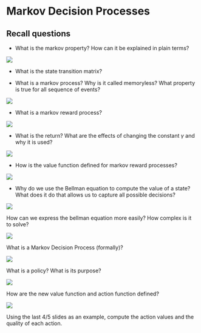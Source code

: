 # Markov Decision Processes

## Recall questions

- What is the markov property? How can it be explained in plain terms?

![](./static/AN/mdp1.png)

- What is the state transition matrix?

- What is a markov process? Why is it called memoryless? What property is true for all sequence of events?

![](./static/AN/mdp2.png)

- What is a markov reward process?

![](./static/AN/mdp3.png)

- What is the return? What are the effects of changing the constant $\gamma$ and why it is used?

![](./static/AN/mdp4.png)

- How is the value function defined for markov reward processes?

![](./static/AN/mdp5.png)

- Why do we use the Bellman equation to compute the value of a state? What does it do that allows us to capture all possible decisions? 

![](./static/AN/mdp6.png)

How can we express the bellman equation more easily? How complex is it to solve?

![](./static/AN/mdp7.png)

What is a Markov Decision Process (formally)?

![](./static/AN/mdp8.png)

What is a policy? What is its purpose?

![](./static/AN/mdp9.png)

How are the new value function and action function defined? 

![](./static/AN/mdp10.png)

Using the last 4/5 slides as an example, compute the action values and the quality of each action.